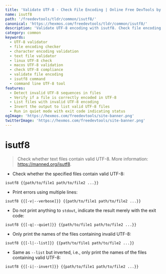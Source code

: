 ```yaml
---
title: 'Validate UTF-8 - Check File Encoding | Online Free DevTools by Hexmos'
name: isutf8
path: '/freedevtools/tldr/common/isutf8/'
canonical: 'https://hexmos.com/freedevtools/tldr/common/isutf8/'
description: 'Validate UTF-8 encoding with isutf8. Check file encoding and identify invalid UTF-8 characters. Free online tool, no registration required.'
category: common
keywords:
  - UTF-8 validator
  - file encoding checker
  - character encoding validation
  - text file validator
  - linux UTF-8 check
  - macos UTF-8 validation
  - check UTF-8 compliance
  - validate file encoding
  - isutf8 command
  - command line UTF-8 tool
features:
  - Detect invalid UTF-8 sequences in files
  - Verify if a file is correctly encoded in UTF-8
  - List files with invalid UTF-8 encoding
  - Invert the output to list valid UTF-8 files
  - Run in quiet mode with exit code indicating status
ogImage: 'https://hexmos.com/freedevtools/site-banner.png'
twitterImage: 'https://hexmos.com/freedevtools/site-banner.png'
---
```


# isutf8

> Check whether text files contain valid UTF-8.
> More information: <https://manned.org/isutf8>.

- Check whether the specified files contain valid UTF-8:

`isutf8 {{path/to/file1 path/to/file2 ...}}`

- Print errors using multiple lines:

`isutf8 {{[-v|--verbose]}} {{path/to/file1 path/to/file2 ...}}`

- Do not print anything to `stdout`, indicate the result merely with the exit code:

`isutf8 {{[-q|--quiet]}} {{path/to/file1 path/to/file2 ...}}`

- Only print the names of the files containing invalid UTF-8:

`isutf8 {{[-l|--list]}} {{path/to/file1 path/to/file2 ...}}`

- Same as `--list` but inverted, i.e., only print the names of the files containing valid UTF-8:

`isutf8 {{[-i|--invert]}} {{path/to/file1 path/to/file2 ...}}`

